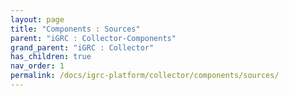 ```yaml
---
layout: page
title: "Components : Sources"
parent: "iGRC : Collector-Components"
grand_parent: "iGRC : Collector"
has_children: true
nav_order: 1
permalink: /docs/igrc-platform/collector/components/sources/
---
```

